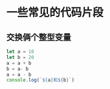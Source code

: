# 一些常见的代码片段

## 交换俩个整型变量

```javascript
let a = 10
let b = 20
a = a + b
b = a- b
a = a - b
console.log(`${a}和${b}`)
```